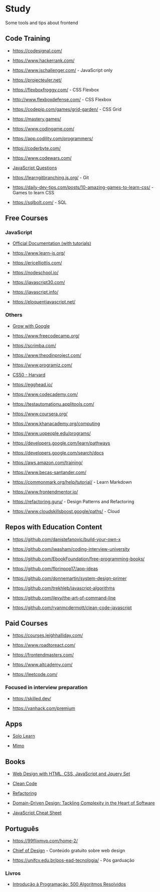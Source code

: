 # Study

Some tools and tips about frontend

## Code Training

- <https://codesignal.com/>

- <https://www.hackerrank.com/>

- <https://www.jschallenger.com/> - JavaScript only

- <https://projecteuler.net/>

- <https://flexboxfroggy.com/> - CSS Flexbox

- <http://www.flexboxdefense.com/> - CSS Flexbox

- <https://codepip.com/games/grid-garden/> - CSS Grid

- <https://mastery.games/>

- <https://www.codingame.com/>

- <https://app.codility.com/programmers/>

- <https://coderbyte.com/>

- <https://www.codewars.com/>

- [JavaScript Questions](https://github.com/lydiahallie/javascript-questions)

- <https://learngitbranching.js.org/> - Git

- <https://daily-dev-tips.com/posts/10-amazing-games-to-learn-css/> - Games to learn CSS

- <https://sqlbolt.com/> - SQL

## Free Courses

### JavaScript

- [Official Documentation (with tutorials)](https://developer.mozilla.org/en-US/docs/Web/JavaScript)

- <https://www.learn-js.org/>

- <https://ericelliottjs.com/>

- <https://nodeschool.io/>

- <https://javascript30.com/>

- <https://javascript.info/>

- <https://eloquentjavascript.net/>

### Others

- [Grow with Google](https://grow.google/certificates/#?modal_active=none)

- <https://www.freecodecamp.org/>

- <https://scrimba.com/>

- <https://www.theodinproject.com/>

- <https://www.programiz.com/>

- [CS50 - Harvard](https://online-learning.harvard.edu/course/cs50-introduction-computer-science?delta=0)

- <https://egghead.io/>

- <https://www.codecademy.com/>

- <https://testautomationu.applitools.com/>

- <https://www.coursera.org/>

- <https://www.khanacademy.org/computing>

- <https://www.uopeople.edu/programs/>

- <https://developers.google.com/learn/pathways>

- <https://developers.google.com/search/docs>

- <https://aws.amazon.com/training/>

- <https://www.becas-santander.com/>

- <https://commonmark.org/help/tutorial/> - Learn Markdown

- <https://www.frontendmentor.io/>

- <https://refactoring.guru/> - Design Patterns and Refactoring

- <https://www.cloudskillsboost.google/paths/> - Cloud

## Repos with Education Content

- <https://github.com/danistefanovic/build-your-own-x>

- <https://github.com/jwasham/coding-interview-university>

- <https://github.com/EbookFoundation/free-programming-books/>

- <https://github.com/florinpop17/app-ideas>

- <https://github.com/donnemartin/system-design-primer>

- <https://github.com/trekhleb/javascript-algorithms>

- <https://github.com/jlevy/the-art-of-command-line>

- <https://github.com/ryanmcdermott/clean-code-javascript>

## Paid Courses

- <https://courses.leighhalliday.com/>

- <https://www.roadtoreact.com/>

- <https://frontendmasters.com/>

- <https://www.altcademy.com/>

- <https://leetcode.com/>

### Focused in interview preparation

- <https://skilled.dev/>

- <https://vanhack.com/premium>

## Apps

- [Solo Learn](https://www.sololearn.com/)

- [Mimo](https://getmimo.com/)

## Books

- [Web Design with HTML, CSS, JavaScript and Jquery Set](https://www.amazon.com.br/Web-Design-HTML-JavaScript-Jquery/dp/1118907442/ref=sr_1_1?adgrpid=85010006607&dchild=1&gclid=CjwKCAjwj6SEBhAOEiwAvFRuKGDyTh6NsY9mvy2iJJsPu5M3FWYRvMLO2XcEFdVZivGlyv6TWHeVPhoCwTMQAvD_BwE&hvadid=426015569951&hvdev=c&hvlocphy=1001655&hvnetw=g&hvqmt=b&hvrand=149453269216141983&hvtargid=kwd-298104775863&hydadcr=5621_11235109&keywords=jon+duckett&qid=1619620771&sr=8-1)

- [Clean Code](https://www.amazon.com.br/Clean-Code-Handbook-Software-Craftsmanship-ebook/dp/B001GSTOAM/ref=sr_1_2?adgrpid=88080910224&dchild=1&gclid=CjwKCAjwj6SEBhAOEiwAvFRuKKOlPKczIQEYqn_Fp9htVyjdNTp6_IV3dknU9xUZNY48o_z3buXQqBoCMqUQAvD_BwE&hvadid=425982497170&hvdev=c&hvlocphy=1001655&hvnetw=g&hvqmt=e&hvrand=4739415265130890838&hvtargid=kwd-301191331858&hydadcr=5620_11235100&keywords=clean+code&qid=1619628037&sr=8-2)

- [Refactoring](https://martinfowler.com/books/refactoring.html)

- [Domain-Driven Design: Tackling Complexity in the Heart of Software](https://www.amazon.com.br/Domain-Driven-Design-Tackling-Complexity-Software/dp/0321125215/ref=asc_df_0321125215/?tag=googleshopp00-20&linkCode=df0&hvadid=379735814613&hvpos=&hvnetw=g&hvrand=17741381891468952411&hvpone=&hvptwo=&hvqmt=&hvdev=c&hvdvcmdl=&hvlocint=&hvlocphy=1001655&hvtargid=pla-449269547899&psc=1)

- [JavaScript Cheat Sheet](https://zerotomastery.io/cheatsheets/javascript-cheatsheet-the-advanced-concepts/)

## Português

- <https://99flixmvp.com/home-2/>

- [Chief of Design](https://www.chiefofdesign.com.br/materiais-educativos/) - Conteúdo gratuito sobre web design

- <https://unifcv.edu.br/pos-ead-tecnologia/> - Pós garduação

### Livros

- [Introdução à Programação: 500 Algoritmos Resolvidos](https://www.amazon.com.br/Introdu%C3%A7%C3%A3o-%C3%A0-Programa%C3%A7%C3%A3o-Algoritmos-Resolvidos/dp/8535210199)
